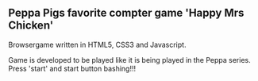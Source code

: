 ## Peppa Pigs favorite compter game 'Happy Mrs Chicken'

Browsergame written in HTML5, CSS3 and Javascript.

Game is developed to be played like it is being played in the Peppa series.
Press 'start' and start button bashing!!!
